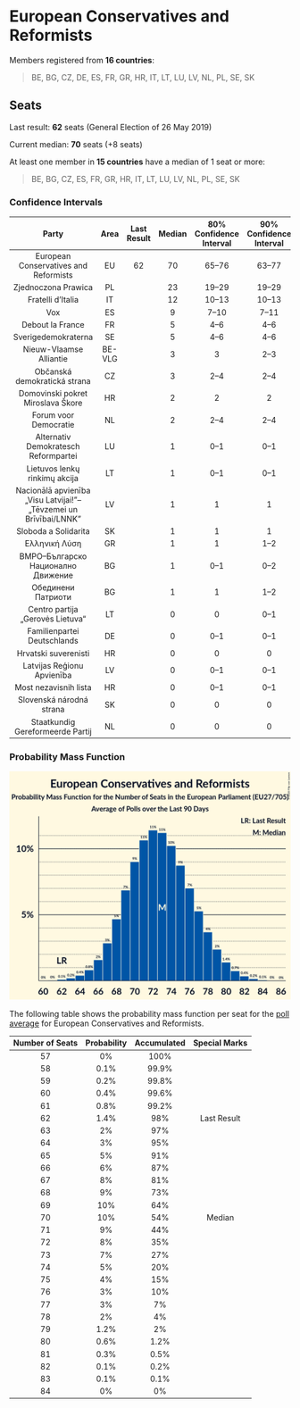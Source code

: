 # European Conservatives and Reformists

Members registered from **16 countries**:

> BE, BG, CZ, DE, ES, FR, GR, HR, IT, LT, LU, LV, NL, PL, SE, SK

## Seats

Last result: **62** seats (General Election of 26 May 2019)

Current median: **70** seats (+8 seats)

At least one member in **15 countries** have a median of 1 seat or more:

> BE, BG, CZ, ES, FR, GR, HR, IT, LT, LU, LV, NL, PL, SE, SK

### Confidence Intervals

| Party | Area | Last Result | Median | 80% Confidence Interval | 90% Confidence Interval | 95% Confidence Interval | 99% Confidence Interval |
|:-----:|:----:|:-----------:|:------:|:-----------------------:|:-----------------------:|:-----------------------:|:-----------------------:|
| European Conservatives and Reformists | EU | 62 | 70 | 65–76 | 63–77 | 62–78 | 60–81 |
| Zjednoczona Prawica | PL | | 23 | 19–29 | 19–29 | 18–30 | 18–30 |
| Fratelli d’Italia | IT | | 12 | 10–13 | 10–13 | 9–14 | 9–15 |
| Vox | ES | | 9 | 7–10 | 7–11 | 7–11 | 6–12 |
| Debout la France | FR | | 5 | 4–6 | 4–6 | 0–6 | 0–7 |
| Sverigedemokraterna | SE | | 5 | 4–6 | 4–6 | 4–6 | 4–6 |
| Nieuw-Vlaamse Alliantie | BE-VLG | | 3 | 3 | 2–3 | 2–3 | 2–3 |
| Občanská demokratická strana | CZ | | 3 | 2–4 | 2–4 | 2–4 | 2–5 |
| Domovinski pokret Miroslava Škore | HR | | 2 | 2 | 2 | 2 | 1–3 |
| Forum voor Democratie | NL | | 2 | 2–4 | 2–4 | 2–4 | 1–4 |
| Alternativ Demokratesch Reformpartei | LU | | 1 | 0–1 | 0–1 | 0–1 | 0–1 |
| Lietuvos lenkų rinkimų akcija | LT | | 1 | 0–1 | 0–1 | 0–1 | 0–1 |
| Nacionālā apvienība „Visu Latvijai!”–„Tēvzemei un Brīvībai/LNNK” | LV | | 1 | 1 | 1 | 1 | 1 |
| Sloboda a Solidarita | SK | | 1 | 1 | 1 | 1 | 1 |
| Ελληνική Λύση | GR | | 1 | 1 | 1–2 | 0–2 | 0–2 |
| ВМРО–Българско Национално Движение | BG | | 1 | 0–1 | 0–2 | 0–2 | 0–2 |
| Обединени Патриоти | BG | | 1 | 1 | 1–2 | 1–2 | 1–2 |
| Centro partija „Gerovės Lietuva“ | LT | | 0 | 0 | 0–1 | 0–1 | 0–1 |
| Familienpartei Deutschlands | DE | | 0 | 0–1 | 0–1 | 0–1 | 0–1 |
| Hrvatski suverenisti | HR | | 0 | 0 | 0 | 0 | 0–1 |
| Latvijas Reģionu Apvienība | LV | | 0 | 0–1 | 0–1 | 0–1 | 0–1 |
| Most nezavisnih lista | HR | | 0 | 0–1 | 0–1 | 0–1 | 0–1 |
| Slovenská národná strana | SK | | 0 | 0 | 0 | 0 | 0 |
| Staatkundig Gereformeerde Partij | NL | | 0 | 0 | 0 | 0 | 0–1 |

### Probability Mass Function

![Graph with seats probability mass function not yet produced](average-2020-04-30-seats-pmf-europeanconservativesandreformists.png "Seats Probability Mass Function")

The following table shows the probability mass function per seat for the [poll average](average-2020-04-30.html) for European Conservatives and Reformists.

| Number of Seats | Probability | Accumulated | Special Marks |
|:---------------:|:-----------:|:-----------:|:-------------:|
| 57 | 0% | 100% |  |
| 58 | 0.1% | 99.9% |  |
| 59 | 0.2% | 99.8% |  |
| 60 | 0.4% | 99.6% |  |
| 61 | 0.8% | 99.2% |  |
| 62 | 1.4% | 98% | Last Result |
| 63 | 2% | 97% |  |
| 64 | 3% | 95% |  |
| 65 | 5% | 91% |  |
| 66 | 6% | 87% |  |
| 67 | 8% | 81% |  |
| 68 | 9% | 73% |  |
| 69 | 10% | 64% |  |
| 70 | 10% | 54% | Median |
| 71 | 9% | 44% |  |
| 72 | 8% | 35% |  |
| 73 | 7% | 27% |  |
| 74 | 5% | 20% |  |
| 75 | 4% | 15% |  |
| 76 | 3% | 10% |  |
| 77 | 3% | 7% |  |
| 78 | 2% | 4% |  |
| 79 | 1.2% | 2% |  |
| 80 | 0.6% | 1.2% |  |
| 81 | 0.3% | 0.5% |  |
| 82 | 0.1% | 0.2% |  |
| 83 | 0.1% | 0.1% |  |
| 84 | 0% | 0% |  |


